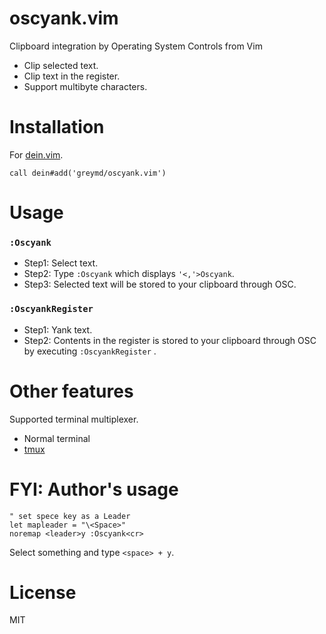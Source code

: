 oscyank.vim
==============

Clipboard integration by Operating System Controls from Vim

* Clip selected text.
* Clip text in the register.
* Support multibyte characters.

Installation
=============

For [dein.vim](https://github.com/Shougo/dein.vim).

```vim
call dein#add('greymd/oscyank.vim')
```

Usage
=============

### `:Oscyank`
* Step1: Select text.
* Step2: Type `:Oscyank` which displays `'<,'>Oscyank`.
* Step3: Selected text will be stored to your clipboard through OSC.

### `:OscyankRegister`
* Step1: Yank text.
* Step2: Contents in the register is stored to your clipboard through OSC by executing `:OscyankRegister` .

Other features
==============
Supported terminal multiplexer.
* Normal terminal
* [tmux](https://github.com/tmux/tmux/wiki)

FYI: Author's usage
=============

```vim
" set spece key as a Leader
let mapleader = "\<Space>"
noremap <leader>y :Oscyank<cr>
```

Select something and type `<space> + y`.

License
==============
MIT
